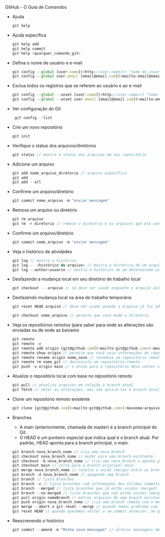 GitHub - O Guia de Comandos

- Ajuda

  ```jsx
  git help 
  ```

- Ajuda específica

  ```jsx
  git help add
  git help commit
  git help <qualquer_comando_git>
  ```

- Defina o nome de usuário e e-mail

  ```jsx
  git config --global [user.name](<http://user.name/>) "nome do usuario"
  git config --global user.email [email@email.com](<mailto:email@email.com>)
  ```

- Exclua todos os registros que se referem ao usuário e ao e-mail

  ```jsx
  git config --global --unset [user.name](<http://user.name/>) "nome do usuario"
  git config --global --unset user.email [email@email.com](<mailto:email@email.com>)
  ```

- Ver configuração do Git

  ```jsx
   git config --list
  ```

- Crie um novo repositório

  ```jsx
  git init
  ```

- Verifique o status dos arquivos/diretórios

  ```jsx
  git status // mostra o status dos arquivos em seu repositório
  ```

- Adicione um arquivo

  ```jsx
  git add nome_arquivo_diretorio // arquivo específico
  git add . 
  git add --all
  ```

- Confirme um arquivo/diretório

  ```jsx
  git commit nome_arquivo -m "enviar mensagem"
  ```

- Remova um arquivo ou diretório

  ```jsx
  git rm arquivo
  git rm -r diretorio // remove o diretório e os arquivos que ele contém
  ```

- Confirme um arquivo/diretório

  ```jsx
  git commit nome_arquivo -m "enviar mensagem"
  ```

- Veja o histórico de atividades

  ```jsx
  git log // mostra o histórico
  git log -- <histórico do arquivo> // mostra o histórico de um arquivo específico
  git log --author=usuario // mostra o histórico de um determinado usuário
  ```

- Desfazendo a mudança local em seu diretório de trabalho local

  ```jsx
  git checkout -- arquivo // só deve ser usado enquanto o arquivo ainda não foi adicionado ao espaço de trabalho temporário
  ```

- Desfazendo mudança local na área de trabalho temporária

  ```jsx
  git reset HEAD arquivo // deve ser usado quando o arquivo já foi adicionado na área temporária) “Unstaged changes after reset:M arquivo” (se a seguinte saída for exibida, o comando de redefinição não alterou o diretório de trabalho)
  
  git checkout nome_arquivo // permite que você mude o diretório
  ```

- Veja os repositórios remotos (para saber para onde as alterações são enviadas ou de onde as baixamo

  ```jsx
  git remote
  git remote -v
  git remote add origin [git@github.com](<mailto:git@github.com>):meunome/arquivo-git.git // vincula o repositório local a um repositório remoto
  git remote show origin // permite que você veja informações de repositórios remotos
  git remote rename origin nome_novo // renomeia um repositório remoto
  git remote rm nome_git // desvincula um repositório remoto
  git push -u origin main // o envio para o repositório deve conter seu nome e branch
  ```

- Atualize o repositório local com base no repositório remoto

  ```jsx
  git pull // atualiza arquivos em relação à branch atual
  git fetch // obter as alterações, mas não aplicá-las à branch atual
  ```

- Clone um repositório remoto existente

  ```jsx
  git clone [git@github.com](<mailto:git@github.com>):meunome/arquivo-git.git
  ```

- Branches

  - A main (anteriormente, chamada de master) é a branch principal do Git.
  - O HEAD é um ponteiro especial que indica qual é o branch atual. Por padrão, HEAD aponta para a branch principal, o main.

  ```jsx
  git branch nova_branch_nome // cria uma nova branch
  git checkout nova_branch_nome // mudar para uma branch existente - Neste caso, o ponteiro HEAD principal está apontando para a branch nova_branch_nome.
  git checkout -b nova_branch_nome // crie uma nova branch e aponte para ela
  git checkout main // volta para a branch principal main
  git merge nova_branch_nome // resolve a união (merge) entre as branches - Para mesclar, você deve estar na branch que deve receber as alterações.
  git branch -d nova_branch_nome // apagando uma branch
  git branch // lista branches
  git branch -v // lista branches com informações dos últimos commits
  git branch --merged // lista branches que já estão unidas (merged) com a main
  git branch --no-merged // lista branches que não estão unidas (merged) com a main
  git pull origin nomeBranch // extrai arquivos de uma branch existente
  git push origin nova_branch_nome // cria uma branch remota com o mesmo nome
  git merge --abort o git reset --merge // quando temos problema com a união (merge) e queremos desfazê-lo)
  git reset HEAD // quando queremos voltar a um commit anterior. Se quisermos voltar a mais de um commit, devemos colocar o número de commits após HEAD. Exemplo: HEAD~2)
  ```

- Reescrevendo o histórico

  ```jsx
  git commit --amend -m "Minha nova mensagem" // alterar mensagens de confirmação
  ```

